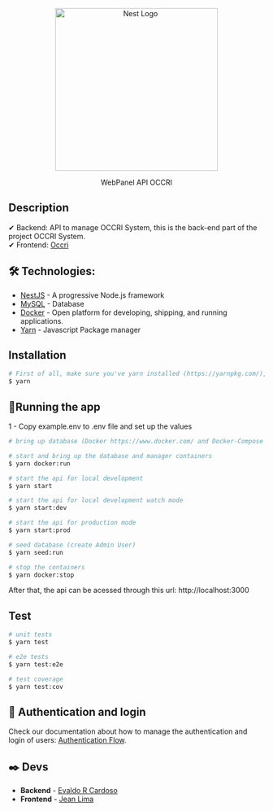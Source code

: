<p align="center">
  <a href="http://nestjs.com/" target="blank"><img src="https://nestjs.com/img/logo_text.svg" width="320" alt="Nest Logo" /></a>
</p>

[circleci-image]: https://img.shields.io/circleci/build/github/nestjs/nest/master?token=abc123def456
[circleci-url]: https://circleci.com/gh/nestjs/nest

  <p align="center">WebPanel API OCCRI</p>

## Description

✔ Backend: API to manage OCCRI System, this is the back-end part of the project OCCRI System.     
✔ Frontend: [Occri](https://github.com/JeanLiima/occri)

## 🛠️ Technologies:

* [NestJS](https://nestjs.com/) - A progressive Node.js framework
* [MySQL](https://www.mysql.com/) - Database
* [Docker](https://www.docker.com/) - Open platform for developing, shipping, and running applications.
* [Yarn](https://yarnpkg.com/) - Javascript Package manager

##  Installation

```bash
# First of all, make sure you've yarn installed (https://yarnpkg.com/), then run:
$ yarn
```

## 🚀Running the app

1 - Copy example.env to .env file and set up the values

```bash
# bring up database (Docker https://www.docker.com/ and Docker-Compose https://docs.docker.com/compose/ are necessary), it will bring the containers with mysql database and phpmyadmin, that can be acessed via browser at http://localhost:8080

# start and bring up the database and manager containers
$ yarn docker:run

# start the api for local development
$ yarn start

# start the api for local development watch mode
$ yarn start:dev

# start the api for production mode
$ yarn start:prod

# seed database (create Admin User)
$ yarn seed:run

# stop the containers
$ yarn docker:stop
```

After that, the api can be acessed through this url: http://localhost:3000

## Test

```bash
# unit tests
$ yarn test

# e2e tests
$ yarn test:e2e

# test coverage
$ yarn test:cov
```

## 🔐 Authentication and login

Check our documentation about how to manage the authentication and login of users: [Authentication Flow](./docs/Authorization.md).


## ✒️ Devs

* **Backend** - [Evaldo R Cardoso](https://evaldorc.com.br)
* **Frontend** - [Jean Lima](https://jean.dev.com)

